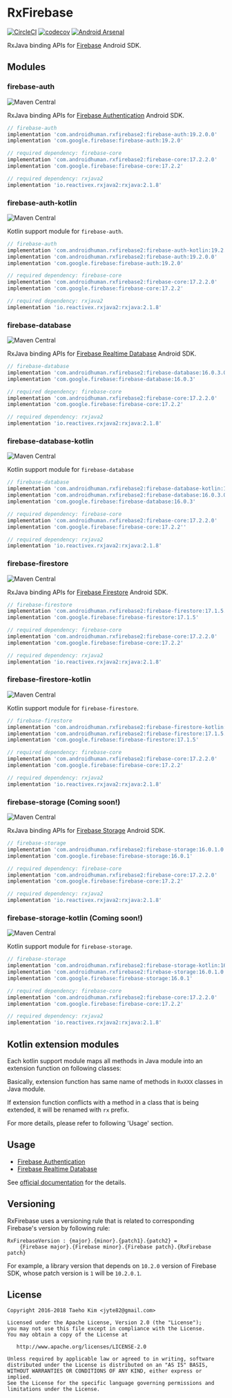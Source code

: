 # RxFirebase
[![CircleCI](https://circleci.com/gh/kunny/RxFirebase.svg?style=shield)](https://circleci.com/gh/kunny/RxFirebase)
[![codecov](https://codecov.io/gh/kunny/RxFirebase/branch/master/graph/badge.svg)](https://codecov.io/gh/kunny/RxFirebase)
[![Android Arsenal](https://img.shields.io/badge/Android%20Arsenal-RxFirebase-brightgreen.svg?style=flat)](http://android-arsenal.com/details/1/4496)

RxJava binding APIs for [Firebase](https://firebase.google.com/) Android SDK.

## Modules

### firebase-auth
![Maven Central](https://maven-badges.herokuapp.com/maven-central/com.androidhuman.rxfirebase2/firebase-auth/badge.svg)

RxJava binding APIs for [Firebase Authentication](https://firebase.google.com/docs/auth/) Android SDK.

```groovy
// firebase-auth
implementation 'com.androidhuman.rxfirebase2:firebase-auth:19.2.0.0'
implementation 'com.google.firebase:firebase-auth:19.2.0'

// required dependency: firebase-core
implementation 'com.androidhuman.rxfirebase2:firebase-core:17.2.2.0'
implementation 'com.google.firebase:firebase-core:17.2.2'

// required dependency: rxjava2
implementation 'io.reactivex.rxjava2:rxjava:2.1.8'
```

### firebase-auth-kotlin
![Maven Central](https://maven-badges.herokuapp.com/maven-central/com.androidhuman.rxfirebase2/firebase-auth-kotlin/badge.svg)

Kotlin support module for `firebase-auth`.

```groovy
// firebase-auth
implementation 'com.androidhuman.rxfirebase2:firebase-auth-kotlin:19.2.0.0'
implementation 'com.androidhuman.rxfirebase2:firebase-auth:19.2.0.0'
implementation 'com.google.firebase:firebase-auth:19.2.0'

// required dependency: firebase-core
implementation 'com.androidhuman.rxfirebase2:firebase-core:17.2.2.0'
implementation 'com.google.firebase:firebase-core:17.2.2'

// required dependency: rxjava2
implementation 'io.reactivex.rxjava2:rxjava:2.1.8'
```

### firebase-database
![Maven Central](https://maven-badges.herokuapp.com/maven-central/com.androidhuman.rxfirebase2/firebase-database/badge.svg)

RxJava binding APIs for [Firebase Realtime Database](https://firebase.google.com/docs/database/) Android SDK.

```groovy
// firebase-database
implementation 'com.androidhuman.rxfirebase2:firebase-database:16.0.3.0'
implementation 'com.google.firebase:firebase-database:16.0.3'

// required dependency: firebase-core
implementation 'com.androidhuman.rxfirebase2:firebase-core:17.2.2.0'
implementation 'com.google.firebase:firebase-core:17.2.2'

// required dependency: rxjava2
implementation 'io.reactivex.rxjava2:rxjava:2.1.8'
```

### firebase-database-kotlin
![Maven Central](https://maven-badges.herokuapp.com/maven-central/com.androidhuman.rxfirebase2/firebase-database-kotlin/badge.svg)

Kotlin support module for `firebase-database`

```groovy
// firebase-database
implementation 'com.androidhuman.rxfirebase2:firebase-database-kotlin:16.0.3.0'
implementation 'com.androidhuman.rxfirebase2:firebase-database:16.0.3.0'
implementation 'com.google.firebase:firebase-database:16.0.3'

// required dependency: firebase-core
implementation 'com.androidhuman.rxfirebase2:firebase-core:17.2.2.0'
implementation 'com.google.firebase:firebase-core:17.2.2''

// required dependency: rxjava2
implementation 'io.reactivex.rxjava2:rxjava:2.1.8'
```

### firebase-firestore
![Maven Central](https://maven-badges.herokuapp.com/maven-central/com.androidhuman.rxfirebase2/firebase-firestore/badge.svg)

RxJava binding APIs for [Firebase Firestore](https://firebase.google.com/docs/firestore/) Android SDK.

```groovy
// firebase-firestore
implementation 'com.androidhuman.rxfirebase2:firebase-firestore:17.1.5.0'
implementation 'com.google.firebase:firebase-firestore:17.1.5'

// required dependency: firebase-core
implementation 'com.androidhuman.rxfirebase2:firebase-core:17.2.2.0'
implementation 'com.google.firebase:firebase-core:17.2.2'

// required dependency: rxjava2
implementation 'io.reactivex.rxjava2:rxjava:2.1.8'
```

### firebase-firestore-kotlin
![Maven Central](https://maven-badges.herokuapp.com/maven-central/com.androidhuman.rxfirebase2/firebase-firestore-kotlin/badge.svg)

Kotlin support module for `firebase-firestore`.

```groovy
// firebase-firestore
implementation 'com.androidhuman.rxfirebase2:firebase-firestore-kotlin:17.1.5.0'
implementation 'com.androidhuman.rxfirebase2:firebase-firestore:17.1.5.0'
implementation 'com.google.firebase:firebase-firestore:17.1.5'

// required dependency: firebase-core
implementation 'com.androidhuman.rxfirebase2:firebase-core:17.2.2.0'
implementation 'com.google.firebase:firebase-core:17.2.2'

// required dependency: rxjava2
implementation 'io.reactivex.rxjava2:rxjava:2.1.8'
```

### firebase-storage (Coming soon!)
![Maven Central](https://maven-badges.herokuapp.com/maven-central/com.androidhuman.rxfirebase2/firebase-storage/badge.svg)

RxJava binding APIs for [Firebase Storage](https://firebase.google.com/docs/storage/) Android SDK.

```groovy
// firebase-storage
implementation 'com.androidhuman.rxfirebase2:firebase-storage:16.0.1.0'
implementation 'com.google.firebase:firebase-storage:16.0.1'

// required dependency: firebase-core
implementation 'com.androidhuman.rxfirebase2:firebase-core:17.2.2.0'
implementation 'com.google.firebase:firebase-core:17.2.2'

// required dependency: rxjava2
implementation 'io.reactivex.rxjava2:rxjava:2.1.8'
```

### firebase-storage-kotlin (Coming soon!)
![Maven Central](https://maven-badges.herokuapp.com/maven-central/com.androidhuman.rxfirebase2/firebase-storage-kotlin/badge.svg)

Kotlin support module for `firebase-storage`.

```groovy
// firebase-storage
implementation 'com.androidhuman.rxfirebase2:firebase-storage-kotlin:16.0.1.0'
implementation 'com.androidhuman.rxfirebase2:firebase-storage:16.0.1.0'
implementation 'com.google.firebase:firebase-storage:16.0.1'

// required dependency: firebase-core
implementation 'com.androidhuman.rxfirebase2:firebase-core:17.2.2.0'
implementation 'com.google.firebase:firebase-core:17.2.2'

// required dependency: rxjava2
implementation 'io.reactivex.rxjava2:rxjava:2.1.8'
```


## Kotlin extension modules

Each kotlin support module maps all methods in Java module into an extension function on following classes:

Basically, extension function has same name of methods in `RxXXX` classes in Java module.

If extension function conflicts with a method in a class that is being extended, it will be renamed with `rx` prefix.

For more details, please refer to following 'Usage' section.

## Usage

- [Firebase Authentication](https://github.com/kunny/RxFirebase/wiki/Authentication)
- [Firebase Realtime Database](https://github.com/kunny/RxFirebase/wiki/Realtime-Database)

See [official documentation](https://firebase.google.com/docs/) for the details.

## Versioning

RxFirebase uses a versioning rule that is related to corresponding Firebase's version by following rule:

```
RxFirebaseVersion : {major}.{minor}.{patch1}.{patch2} =
    {Firebase major}.{Firebase minor}.{Firebase patch}.{RxFirebase patch}
```

For example, a library version that depends on `10.2.0` version of Firebase SDK, whose patch version is `1` will be `10.2.0.1`.

## License

```
Copyright 2016-2018 Taeho Kim <jyte82@gmail.com>

Licensed under the Apache License, Version 2.0 (the "License");
you may not use this file except in compliance with the License.
You may obtain a copy of the License at

   http://www.apache.org/licenses/LICENSE-2.0

Unless required by applicable law or agreed to in writing, software
distributed under the License is distributed on an "AS IS" BASIS,
WITHOUT WARRANTIES OR CONDITIONS OF ANY KIND, either express or implied.
See the License for the specific language governing permissions and
limitations under the License.
```
